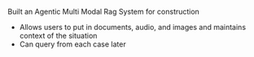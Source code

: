 Built an Agentic Multi Modal Rag System for construction 
- Allows users to put in documents, audio, and images and maintains context of the situation
- Can query from each case later
